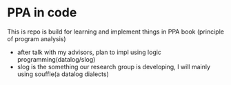 # PPA in code

This is repo is build for learning and implement things in PPA book (principle of program analysis)

- after talk with my advisors, plan to impl using logic programming(datalog/slog)
- slog is the something our research group is  developing, I will mainly using souffle(a datalog dialects)

